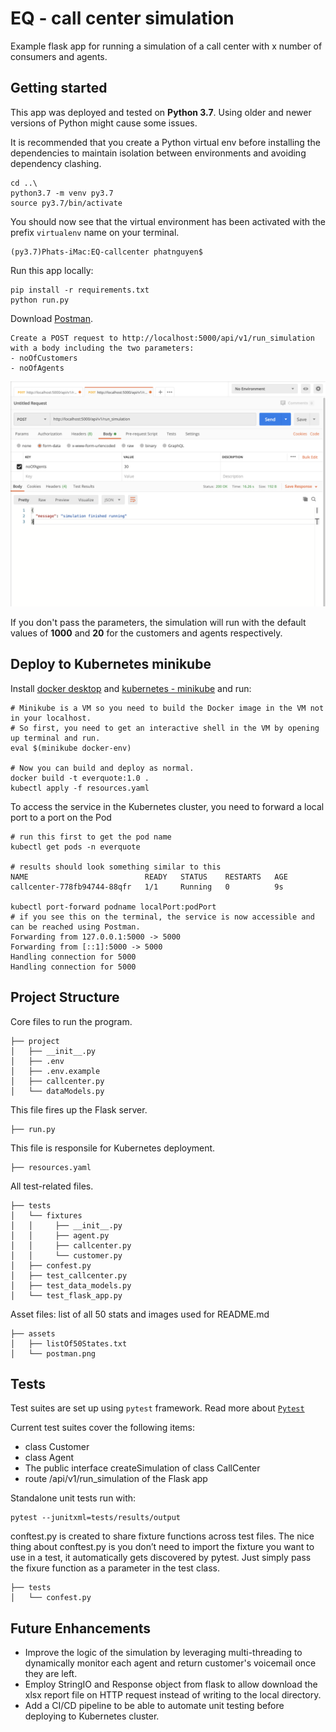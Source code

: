 # EQ - call center simulation

Example flask app for running a simulation of a call center with x number of consumers and agents.


## Getting started
This app was deployed and tested on **Python 3.7**. Using older and newer versions of Python might cause some issues.

It is recommended that you create a Python virtual env before installing the dependencies to maintain isolation between environments and avoiding dependency clashing.

```shell
cd ..\
python3.7 -m venv py3.7
source py3.7/bin/activate
```

You should now see that the virtual environment has been activated with the prefix `virtualenv` name on your terminal.
```shell
(py3.7)Phats-iMac:EQ-callcenter phatnguyen$
```

Run this app locally:

```shell
pip install -r requirements.txt
python run.py
```

Download [Postman](https://www.postman.com/downloads/).
```
Create a POST request to http://localhost:5000/api/v1/run_simulation with a body including the two parameters:
- noOfCustomers
- noOfAgents
```
![](assets/postman.png)

If you don't pass the parameters, the simulation will run with the default values of **1000** and **20** for the customers and agents respectively.

## Deploy to Kubernetes minikube

Install [docker desktop](https://www.docker.com/products/docker-desktop) and [kubernetes - minikube](https://kubernetes.io/docs/tasks/tools/install-minikube/) and run:

```shell
# Minikube is a VM so you need to build the Docker image in the VM not in your localhost.
# So first, you need to get an interactive shell in the VM by opening up terminal and run.
eval $(minikube docker-env)

# Now you can build and deploy as normal.
docker build -t everquote:1.0 .
kubectl apply -f resources.yaml
```
To access the service in the Kubernetes cluster, you need to forward a local port to a port on the Pod

```shell
# run this first to get the pod name
kubectl get pods -n everquote

# results should look something similar to this
NAME                          READY   STATUS    RESTARTS   AGE
callcenter-778fb94744-88qfr   1/1     Running   0          9s

kubectl port-forward podname localPort:podPort
# if you see this on the terminal, the service is now accessible and can be reached using Postman.
Forwarding from 127.0.0.1:5000 -> 5000
Forwarding from [::1]:5000 -> 5000
Handling connection for 5000
Handling connection for 5000
```

## Project Structure




Core files to run the program.

    ├── project
    │   ├── __init__.py
    │   ├── .env
    │   ├── .env.example
    │   ├── callcenter.py    
    │   └── dataModels.py

This file fires up the Flask server.


    ├── run.py

This file is responsile for Kubernetes deployment.

    ├── resources.yaml

All test-related files. 

    ├── tests
    │   └── fixtures
    │   │     ├── __init__.py
    │   │     ├── agent.py
    │   │     ├── callcenter.py
    │   │     └── customer.py
    │   ├── confest.py
    │   ├── test_callcenter.py
    │   ├── test_data_models.py
    │   └── test_flask_app.py

Asset files: list of all 50 stats and images used for README.md

    ├── assets
    │   ├── listOf50States.txt
    │   └── postman.png

## Tests

Test suites are set up using `pytest` framework. Read more about [`Pytest`](https://pytest.org/en/stable/index.html)

Current test suites cover the following items: 
- class Customer 
- class Agent
- The public interface createSimulation of class CallCenter
- route /api/v1/run_simulation of the Flask app

Standalone unit tests run with:

```shell
pytest --junitxml=tests/results/output
```

conftest.py is created to share fixture functions across test files. The nice thing about conftest.py is you don’t need to import the fixture you want to use in a test, it automatically gets discovered by pytest. Just simply pass the fixure function as a parameter in the test class.

    ├── tests
    │   └── confest.py


## Future Enhancements

- Improve the logic of the simulation by leveraging multi-threading to dynamically monitor each agent and return customer's voicemail once they are left.
- Employ StringIO and Response object from flask to allow download the xlsx report file on HTTP request instead of writing to the local directory.
- Add a CI/CD pipeline to be able to automate unit testing before deploying to Kubernetes cluster.

